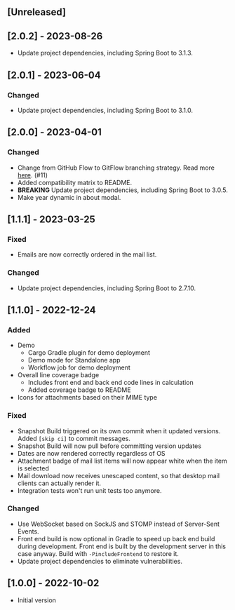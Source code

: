 
## [Unreleased]

## [2.0.2] - 2023-08-26
* Update project dependencies, including Spring Boot to 3.1.3.

## [2.0.1] - 2023-06-04
### Changed
* Update project dependencies, including Spring Boot to 3.1.0.

## [2.0.0] - 2023-04-01
### Changed
* Change from GitHub Flow to GitFlow branching strategy. Read more [here](https://www.flagship.io/git-branching-strategies/). (#11)
* Added compatibility matrix to README.
* **BREAKING** Update project dependencies, including Spring Boot to 3.0.5.
* Make year dynamic in about modal.

## [1.1.1] - 2023-03-25
### Fixed
* Emails are now correctly ordered in the mail list.

### Changed
* Update project dependencies, including Spring Boot to 2.7.10.

## [1.1.0] - 2022-12-24
### Added
* Demo
  * Cargo Gradle plugin for demo deployment
  * Demo mode for Standalone app
  * Workflow job for demo deployment
* Overall line coverage badge
  * Includes front end and back end code lines in calculation
  * Added coverage badge to README
* Icons for attachments based on their MIME type

### Fixed
* Snapshot Build triggered on its own commit when it updated versions. Added `[skip ci]` to commit messages.
* Snapshot Build will now pull before committing version updates
* Dates are now rendered correctly regardless of OS
* Attachment badge of mail list items will now appear white when the item is selected
* Mail download now receives unescaped content, so that desktop mail clients can actually render it.
* Integration tests won't run unit tests too anymore.

### Changed
* Use WebSocket based on SockJS and STOMP instead of Server-Sent Events.
* Front end build is now optional in Gradle to speed up back end build during development.
Front end is built by the development server in this case anyway. Build with `-PincludeFrontend` to restore it.
* Update project dependencies to eliminate vulnerabilities.

## [1.0.0] - 2022-10-02
* Initial version

